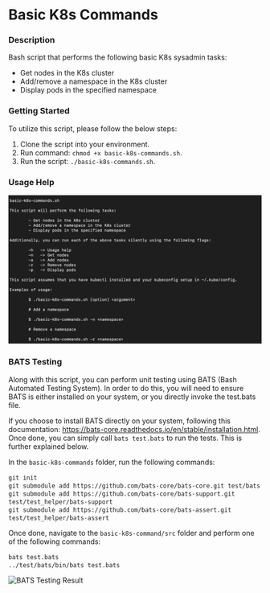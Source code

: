 # Basic K8s Commands

### Description
Bash script that performs the following basic K8s sysadmin tasks:

- Get nodes in the K8s cluster
- Add/remove a namespace in the K8s cluster
- Display pods in the specified namespace

### Getting Started
To utilize this script, please follow the below steps:

1. Clone the script into your environment.
2. Run command: `chmod +x basic-k8s-commands.sh`.
3. Run the script: `./basic-k8s-commands.sh`.

### Usage Help

![Image of Usage](https://github.com/markusewalker/Kubernetes-Stuff/blob/main/general/basic-sysadmin-tasks/usage.jpg)

### BATS Testing
Along with this script, you can perform unit testing using BATS (Bash Automated Testing System). In order to do this, you will need to ensure BATS is either installed on your system, or you directly invoke the test.bats file.

If you choose to install BATS directly on your system, following this documentation: https://bats-core.readthedocs.io/en/stable/installation.html. Once done, you can simply call `bats test.bats` to run the tests. This is further explained below.

In the `basic-k8s-commands` folder, run the following commands:

```
git init
git submodule add https://github.com/bats-core/bats-core.git test/bats
git submodule add https://github.com/bats-core/bats-support.git test/test_helper/bats-support
git submodule add https://github.com/bats-core/bats-assert.git test/test_helper/bats-assert
```

Once done, navigate to the `basic-k8s-command/src` folder and perform one of the following commands:

```
bats test.bats
../test/bats/bin/bats test.bats
```

![BATS Testing Result](https://github.com/markusewalker/Kubernetes-Stuff/blob/main/general/basic-k8s-commands/bats.jpg)
